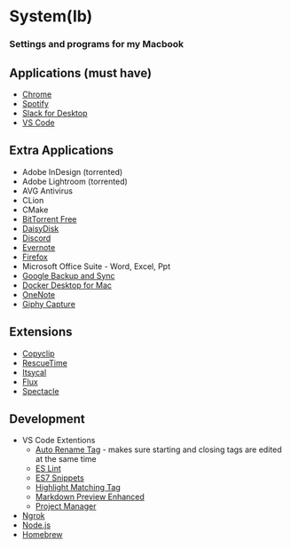 # System(Ib)
### Settings and programs for my Macbook

## Applications (must have)

  * [Chrome](https://www.google.com/chrome/)
  * [Spotify](https://www.spotify.com/us/download/mac/)
  * [Slack for Desktop](https://slack.com/intl/en-in/downloads/mac)
  * [VS Code](https://code.visualstudio.com/)
  
## Extra Applications

  * Adobe InDesign (torrented)
  * Adobe Lightroom (torrented)
  * AVG Antivirus
  * CLion
  * CMake
  * [BitTorrent Free](https://www.bittorrent.com/bittorrent-free)
  * [DaisyDisk](https://daisydiskapp.com/)
  * [Discord](https://discordapp.com/)
  * [Evernote](https://evernote.com/)
  * [Firefox](https://www.mozilla.org/en-US/firefox/)
  * Microsoft Office Suite - Word, Excel, Ppt
  * [Google Backup and Sync](https://photos.google.com/apps)
  * [Docker Desktop for Mac](https://hub.docker.com/?overlay=onboarding)
  * [OneNote](https://apps.apple.com/us/app/microsoft-onenote/id784801555?mt=12)
  * [Giphy Capture](https://apps.apple.com/us/app/giphy-capture-the-gif-maker/id668208984?mt=12)
  
## Extensions

  * [Copyclip](https://apps.apple.com/us/app/copyclip-clipboard-history/id595191960?mt=12)
  * [RescueTime](https://www.rescuetime.com/)
  * [Itsycal](https://www.mowglii.com/itsycal/)
  * [Flux](https://justgetflux.com/)
  * [Spectacle](https://www.spectacleapp.com/)
  
## Development

  * VS Code Extentions
    * [Auto Rename Tag](https://marketplace.visualstudio.com/items?itemName=formulahendry.auto-rename-tag) - makes sure starting and closing tags are edited at the same time
    * [ES Lint](https://marketplace.visualstudio.com/items?itemName=dbaeumer.vscode-eslint)
    * [ES7 Snippets](https://marketplace.visualstudio.com/items?itemName=dsznajder.es7-react-js-snippets)
    * [Highlight Matching Tag](https://marketplace.visualstudio.com/items?itemName=vincaslt.highlight-matching-tag)
    * [Markdown Preview Enhanced](https://marketplace.visualstudio.com/items?itemName=shd101wyy.markdown-preview-enhanced)
    * [Project Manager](https://marketplace.visualstudio.com/items?itemName=alefragnani.project-manager)
  * [Ngrok](https://ngrok.com/)
  * [Node.js](https://nodejs.org/en/)
  * [Homebrew](https://brew.sh/)
  
